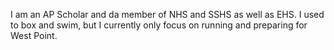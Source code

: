 I am an AP Scholar and da member of NHS and SSHS as well as EHS. I used to box and swim, but I currently only focus on running and preparing for West Point. 
